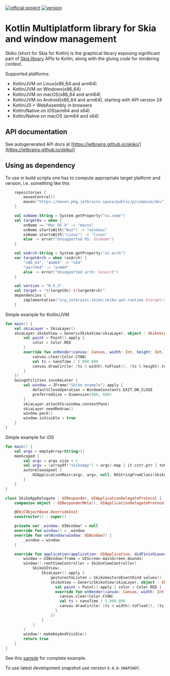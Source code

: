 [![official project](http://jb.gg/badges/official.svg)](https://confluence.jetbrains.com/display/ALL/JetBrains+on+GitHub)
[![version](https://img.shields.io/badge/dynamic/json.svg?color=orange&label=latest%20version&query=%24.tag_name&url=https%3A%2F%2Fgithub.com%2FJetBrains%2Fskiko%2Freleases%2Flatest)](https://github.com/JetBrains/skiko/releases/latest)
# Kotlin Multiplatform library for Skia and window management #

Skiko (short for Skia for Kotlin) is the graphical library exposing significant part
of [Skia library](https://skia.org) APIs to Kotlin, along with the gluing code for rendering context.

Supported platforms:
   * Kotlin/JVM on Linux(x86_64 and arm64)
   * Kotlin/JVM on Windows(x86_64)
   * Kotlin/JVM on macOS(x86_64 and arm64)
   * Kotlin/JVM on Android(x86_64 and arm64), starting with API version 24
   * Kotlin/JS + WebAssembly in browsers
   * Kotlin/Native on iOS(arm64 and x64)
   * Kotlin/Native on macOS (arm64 and x64)

## API documentation

 See autogenerated API docs at [https://jetbrains.github.io/skiko/](https://jetbrains.github.io/skiko/)

## Using as dependency

To use in build scripts one has to compute appropriate target platform and version,
i.e. something like this

```kotlin
    repositories {
        mavenCentral()
        maven("https://maven.pkg.jetbrains.space/public/p/compose/dev")
    }

    val osName:String = System.getProperty("os.name")
    val targetOs = when {
        osName == "Mac OS X" -> "macos"
        osName.startsWith("Win") -> "windows"
        osName.startsWith("Linux") -> "linux"
        else -> error("Unsupported OS: $osName")
    }

    val osArch:String = System.getProperty("os.arch")
    var targetArch = when (osArch) {
        "x86_64", "amd64" -> "x64"
        "aarch64" -> "arm64"
        else -> error("Unsupported arch: $osArch")
    }

    val version = "0.5.3"
    val target = "${targetOs}-${targetArch}"
    dependencies {
        implementation("org.jetbrains.skiko:skiko-awt-runtime-$target:$version")
    }
```

Simple example for Kotlin/JVM
```kotlin
fun main() {
    val skiaLayer = SkiaLayer()
    skiaLayer.skikoView = GenericSkikoView(skiaLayer, object : SkikoView {
        val paint = Paint().apply {
            color = Color.RED
        }
        override fun onRender(canvas: Canvas, width: Int, height: Int, nanoTime: Long) {
            canvas.clear(Color.CYAN)
            val ts = nanoTime / 5_000_000
            canvas.drawCircle( (ts % width).toFloat(), (ts % height).toFloat(), 20f, paint )
        }
    })
    SwingUtilities.invokeLater {
        val window = JFrame("Skiko example").apply {
            defaultCloseOperation = WindowConstants.EXIT_ON_CLOSE
            preferredSize = Dimension(800, 600)
        }
        skiaLayer.attachTo(window.contentPane)
        skiaLayer.needRedraw()
        window.pack()
        window.isVisible = true
    }
}
```

Simple example for iOS
```kotlin
fun main() {
    val args = emptyArray<String>()
    memScoped {
        val argc = args.size + 1
        val argv = (arrayOf("skikoApp") + args).map { it.cstr.ptr }.toCValues()
        autoreleasepool {
            UIApplicationMain(argc, argv, null, NSStringFromClass(SkikoAppDelegate))
        }
    }
}

class SkikoAppDelegate : UIResponder, UIApplicationDelegateProtocol {
    companion object : UIResponderMeta(), UIApplicationDelegateProtocolMeta

    @ObjCObjectBase.OverrideInit
    constructor() : super()

    private var _window: UIWindow? = null
    override fun window() = _window
    override fun setWindow(window: UIWindow?) {
        _window = window
    }

    override fun application(application: UIApplication, didFinishLaunchingWithOptions: Map<Any?, *>?): Boolean {
        window = UIWindow(frame = UIScreen.mainScreen.bounds)
        window!!.rootViewController = SkikoViewController(
            SkikoUIView(
                SkiaLayer().apply {
                    gesturesToListen = SkikoGestureEventKind.values()
                    skikoView = GenericSkikoView(skiaLayer, object : SkikoView {
                      val paint = Paint().apply { color = Color.RED }
                      override fun onRender(canvas: Canvas, width: Int, height: Int, nanoTime: Long) {
                        canvas.clear(Color.CYAN)
                        val ts = nanoTime / 5_000_000
                        canvas.drawCircle( (ts % width).toFloat(), (ts % height).toFloat(), 20f, paint )
                      }
                    })
                }
            )
        )
        window!!.makeKeyAndVisible()
        return true
    }
}
```
See this [sample](/samples/SkiaMultiplatformSample) for complete example.

To use latest development snapshot use version `0.0.0-SNAPSHOT`.

